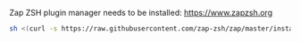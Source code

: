 Zap ZSH plugin manager needs to be installed:
https://www.zapzsh.org

```bash
sh <(curl -s https://raw.githubusercontent.com/zap-zsh/zap/master/install.sh)
```

